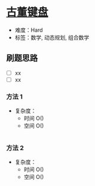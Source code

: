 # [古董键盘](https://leetcode-cn.com/problems/Uh984O/)

- 难度：Hard
- 标签：数学, 动态规划, 组合数学

## 刷题思路

- [ ] xx
- [ ] xx

### 方法 1

- 复杂度：
    - 时间 O()
    - 空间 O()

``` js

```

### 方法 2

- 复杂度：
    - 时间 O()
    - 空间 O()

``` js

```
